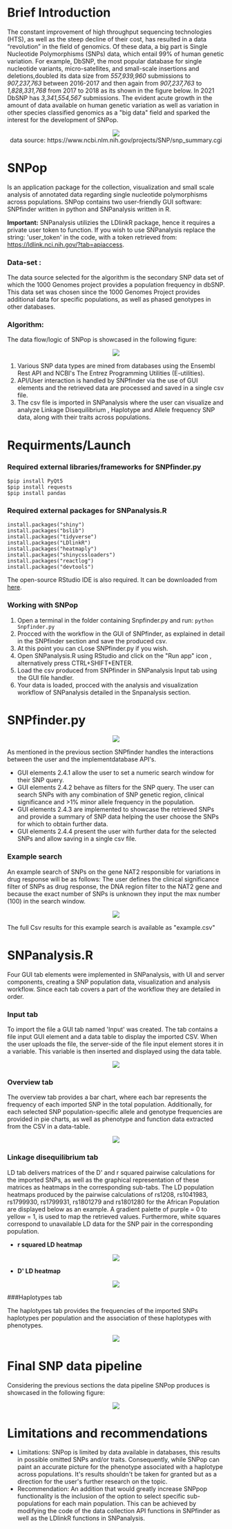 # Brief Introduction
The constant improvement of high throughput sequencing technologies (HTS), as well as the steep decline of their cost, has resulted in a data “revolution” in the field of genomics. Of these data, a big part is Single Nucleotide Polymorphisms (SNPs) data, which entail 99\% of human genetic variation. For example, DbSNP, the most popular  database for single nucleotide variants, micro-satellites, and small-scale insertions and deletions,doubled its data size from  *557,939,960* submissions to *907,237,763* between 2016-2017 and then again from *907,237,763* to *1,828,331,768* from 2017 to 2018 as its shown in the figure below. In 2021 DbSNP has *3,341,554,567* submissions. The evident acute growth in the amount of data available on human genetic variation as well as variation in other species classified genomics as a "big data" field and sparked the interest for the development of SNPop.
<p align="center">
  <img src="images/Rplot02.png" /><br>
  data source: https://www.ncbi.nlm.nih.gov/projects/SNP/snp_summary.cgi
</p>

# SNPop
Is an application package for the collection, visualization and small scale analysis of annotated data regarding single nucleotide polymorphisms across populations.
SNPop contains two user-friendly GUI software: SNPfinder written in python and SNPanalysis written in R. 

**Important:** SNPanalysis utilizies the LDlinkR package, hence it requires a private user token to function. If you wish to use SNPanalysis replace the string: 'user_token' in the code, with a token retrieved from: https://ldlink.nci.nih.gov/?tab=apiaccess.

### Data-set :
The data source selected for the algorithm is the secondary SNP data set of which the 1000 Genomes project provides a population frequency in dbSNP. This data set was chosen since the 1000 Genomes Project provides additional data for specific populations, as well as phased genotypes in other databases.

### Algorithm: 
The data flow/logic of SNPop is showcased in the following figure:
<p align="center">
  <img src="https://user-images.githubusercontent.com/68243875/147920381-2196bc6b-e546-415a-9024-e4b58f510a98.png" />
</p>

1. Various SNP data types are mined from databases using the Ensembl Rest API and  NCBI's The Entrez Programming Utilities (E-utilities).
2. API/User interaction is handled by SNPfinder via the use of GUI elements and the retrieved data are processed and saved in a single csv file.
3. The csv file is imported in SNPanalysis where the user can  visualize and analyze Linkage Disequilibrium , Haplotype and Allele frequency SNP data, along with their traits across populations.

# Requirments/Launch

### Required external libraries/frameworks for SNPfinder.py

```
$pip install PyQt5
$pip install requests
$pip install pandas
```

### Required external packages for SNPanalysis.R

```
install.packages("shiny")
install.packages("bslib")
install.packages("tidyverse")
install.packages("LDlinkR")
install.packages("heatmaply")
install.packages("shinycssloaders")
install.packages("reactlog") 
install.packages("devtools") 
```
The open-source RStudio IDE is also required. It can be downloaded from [here](https://www.rstudio.com/products/rstudio/download/#download).

### Working with SNPop
1. Open a terminal in the folder containing Snpfinder.py and run: ```python Snpfinder.py ```
2. Procced with the workflow in the GUI of SNPfinder, as explained in detail in the SNPfinder section and save the produced csv.
3. At this point you can cLose SNPfinder.py if you wish.
4. Open SNPanalysis.R using RStudio and click on the "Run app" icon , alternatively press CTRL+SHIFT+ENTER.
5. Load the csv produced from SNPfinder in SNPanalysis Input tab using the GUI file handler.
6. Your data is loaded, procced with the analysis and visualization workflow of SNPanalysis detailed in the Snpanalysis section.

# SNPfinder.py
<p align="center">
  <img src="images/snpfinder.png" />
</p>

As mentioned in the previous section SNPfinder handles the interactions between the user and the implementdatabase API's. 
- GUI elements 2.4.1 allow the user to set a numeric search window for their SNP query. 
- GUI elements 2.4.2 behave as filters for the SNP query. The user can search SNPs with any combination of SNP genetic region, clinical significance and >1% minor allele frequency in the population.
- GUI elements 2.4.3 are implemented to showcase the retrieved SNPs and provide a summary of SNP data helping the user choose the SNPs for which to obtain further data.
- GUI elements 2.4.4 present the user with further data for the selected SNPs and allow saving in a single csv file. 

### Example search
An example search of SNPs on the gene NAT2 responsible for variations in drug response will be as follows:
The user defines the clinical significance filter of SNPs as drug response, the DNA region filter to the NAT2 gene and because the exact number of SNPs is unknown they input the max number (100) in the search window. 
<p align="center">
  <img src="images/NAT2 SNPFINDER.PNG" />
</p>
 The full Csv results for this example search is available as "example.csv"

# SNPanalysis.R
Four GUI tab elements were implemented in SNPanalysis, with UI and server components, creating a SNP population data, visualization and analysis workflow. Since each tab covers a part of the workflow they are detailed in order. 

### Input tab 
To import the file a GUI tab named 'Input' was created. The tab contains a file input GUI element  and a data table  to display the imported CSV. When the user uploads the file, the server-side of the file input element stores it in a variable. This variable is then inserted and displayed using the data table.
<p align="center">
  <img src="images/NAT2 input.PNG" />
</p>

### Overview tab 
The overview tab provides a bar chart, where each bar represents the frequency of each imported SNP in the total population. Additionally, for each selected SNP population-specific allele and genotype frequencies are provided in pie charts, as well as phenotype and function data extracted from the CSV in a data-table.
<p align="center">
  <img src="images/ph.png" />
</p>

### Linkage disequilibrium tab
LD tab delivers matrices of the D' and r squared pairwise calculations for the imported SNPs, as well as the graphical representation of these matrices as heatmaps in the corresponding sub-tabs.  The LD population heatmaps produced by the pairwise calculations of rs1208, rs1041983, rs1799930, rs1799931, rs1801279 and rs1801280 for the African Population are displayed below as an example. A gradient palette of purple = 0 to yellow = 1, is used to map the retrieved values. Furthermore, white squares correspond to unavailable LD data for the SNP pair in the corresponding population.

- **r squared LD heatmap**
<p align="center">
  <img src="images/NAT2 r2 African.png" />
</p>


- **D' LD heatmap**
<p align="center">
  <img src="images/african D'.png" />
</p>


###Haplotypes tab

The haplotypes tab provides the frequencies of the imported SNPs haplotypes per population and the association of these haplotypes with phenotypes.
<p align="center">
  <img src="images/haplotypes.png" />
</p>

# Final SNP data pipeline
Considering the previous sections the data pipeline SNPop produces is showcased in the following figure:
<p align="center">
  <img src="https://user-images.githubusercontent.com/68243875/147920326-039fb6c1-6b0e-4b80-ba94-c8259b55d29b.png" />
</p>

# Limitations and recommendations
- Limitations: SNPop is limited by data available in databases, this results in possible omitted SNPs and/or traits. Consequently, while SNPop can paint an accurate picture for the phenotype associated with a haplotype across populations. It's results shouldn't be taken for granted but as a direction for the user's further research on the topic.
- Recommendation: An addition that would greatly increase SNPpop functionality is the inclusion of the option to select specific sub-populations for each main population. This can be achieved by modifying the code of the data collection API functions in SNPfinder as well as the LDlinkR functions in SNPanalysis.
